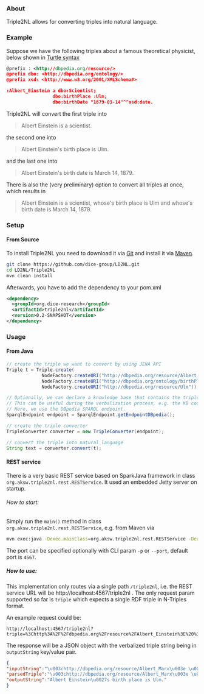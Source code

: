 ### About
Triple2NL allows for converting triples into natural language.
### Example
Suppose we have the following triples about a famous theoretical physicist, below shown in [Turtle syntax](http://www.w3.org/TR/turtle/)
``` xml
@prefix : <http://dbpedia.org/resource/>
@prefix dbo: <http://dbpedia.org/ontology/>
@prefix xsd: <http://www.w3.org/2001/XMLSchema#>

:Albert_Einstein a dbo:Scientist;
                 dbo:birthPlace :Ulm;
                 dbo:birthDate "1879-03-14"^^xsd:date.

```
Triple2NL will convert the first triple into
> Albert Einstein is a scientist.

the second one into

> Albert Einstein's birth place is Ulm.

and the last one into

> Albert Einstein's birth date is March 14, 1879.

There is also the (very preliminary) option to convert all triples at once, which results in

> Albert Einstein is a scientist, whose's birth place is Ulm and whose's birth date is March 14, 1879.

### Setup

#### From Source
To install Triple2NL you need to download it via [Git](http://en.wikipedia.org/wiki/Git_(software)) and install it via [Maven](http://maven.apache.org/).
```bash
git clone https://github.com/dice-group/LD2NL.git
cd LD2NL/Triple2NL
mvn clean install
```
Afterwards, you have to add the dependency to your pom.xml
```xml
<dependency>
  <groupId>org.dice-research</groupId>
  <artifactId>triple2nl</artifactId>
  <version>0.2-SNAPSHOT</version>
</dependency>
```

### Usage
#### From Java
``` java
// create the triple we want to convert by using JENA API
Triple t = Triple.create(
			 NodeFactory.createURI("http://dbpedia.org/resource/Albert_Einstein"),
			 NodeFactory.createURI("http://dbpedia.org/ontology/birthPlace"),
			 NodeFactory.createURI("http://dbpedia.org/resource/Ulm"));

// Optionally, we can declare a knowledge base that contains the triple.
// This can be useful during the verbalization process, e.g. the KB could contain labels for entities.
// Here, we use the DBpedia SPARQL endpoint.
SparqlEndpoint endpoint = SparqlEndpoint.getEndpointDBpedia();

// create the triple converter
TripleConverter converter = new TripleConverter(endpoint);

// convert the triple into natural language
String text = converter.convert(t);
```
#### REST service
There is a very basic REST service based on SparkJava framework in class `org.aksw.triple2nl.rest.RESTService`.
It used an embedded Jetty server on startup.

###### How to start: 
Simply run the `main()` method in class `org.aksw.triple2nl.rest.RESTService`, e.g. from Maven via
```bash
mvn exec:java -Dexec.mainClass=org.aksw.triple2nl.rest.RESTService -Dexec.args="-p9999"
```
The port can be specified optionally with CLI param `-p` or `--port`, default port is `4567`.
##### How to use:
This implementation only routes via a single path `/triple2nl`, i.e. the REST service URL will be 
http://localhost:4567/triple2nl . The only request param supported so far is `triple` which expects a
single RDF triple in N-Triples format.

An example request could be:
```
http://localhost:4567/triple2nl?triple=%3Chttp%3A%2F%2Fdbpedia.org%2Fresource%2FAlbert_Einstein%3E%20%3Chttp%3A%2F%2Fdbpedia.org%2Fontology%2FbirthPlace%3E%20%3Chttp%3A%2F%2Fdbpedia.org%2Fresource%2FUlm%3E%20.
```

The response will be a JSON object with the verbalized triple string being in `outputString` key/value pair.
```json
{
"inputString":"\u003chttp://dbpedia.org/resource/Albert_Marx\u003e \u003chttp://dbpedia.org/ontology/birthPlace\u003e \u003chttp://dbpedia.org/resource/Ulm\u003e .",
"parsedTriple":"\u003chttp://dbpedia.org/resource/Albert_Marx\u003e \u003chttp://dbpedia.org/ontology/birthPlace\u003e \u003chttp://dbpedia.org/resource/Ulm\u003e",
"outputString":"Albert Einstein\u0027s birth place is Ulm."
}
```
